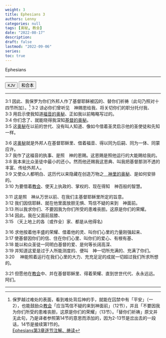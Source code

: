 ```yaml
---
weight: 3
title: Ephesians 3
authors: Lenny
categories: null
tags: [奥秘, 教会]
date: "2022-08-17"
description: 
draft: false
lastmod: "2022-09-06"
series:
toc: true
---
```

Ephesians 

<!--more-->
---

<div class="tab">
  <button class="tablinks active" onclick="tablabel(event, 'english')">KJV</button>
  <button class="tablinks" onclick="tablabel(event, 'chinese')">和合本</button>
</div>

<!-- Tab content -->
<div id="english" class="tabcontent" style="display:block">

</div>

----
<div id="chinese" class="tabcontent">

3:1 因此、我保罗为你们外邦人作了基督耶稣被囚的、替你们祈祷〔此句乃照对十四节所加〕。[^1]
3:2 谅必你们曾听见　神赐恩给我、将关切你们的职分托付我、  
3:3 用启示使我知道<u>福音的奥秘</u>、正如我以前略略写过的。  
3:4 你们念了、就能晓得我深知<u>基督的奥秘</u>。  
3:5 这<u>奥秘</u>在以前的世代、没有叫人知道、像如今借着圣灵启示他的圣使徒和先知一样。  

3:6 这<u>奥秘</u>就是外邦人在基督耶稣里、借着福音、得以同为后嗣、同为一体、同蒙应许。  
3:7 我作了这福音的执事、是照　神的恩赐。这恩赐是照他运行的大能赐给我的。  
3:8 我本来比众圣徒中最小的还小。然而他还赐我这恩典、叫我把基督那测不透的丰富、传给外邦人。  
3:9 又使众人都明白、这历代以来隐藏在创造万物之<u>　神里的奥秘</u>、是如何安排的。  
3:10 为要借着<u>教会</u>、使天上执政的、掌权的、现在得知　神百般的智慧。  

3:11 这是照　神从万世以前、在我们主基督耶稣里所定的旨意。  
3:12 我们因信耶稣、就在他里面放胆无惧、笃信不疑的来到　神面前。  
3:13 所以我求你们、不要因我为你们所受的患难丧胆。这原是你们的荣耀。  
3:14 因此。我在父面前屈膝、  
3:15 （天上地上的各〔或作全〕家、都是从他得名)  

3:16 求他按着他丰盛的荣耀、借着他的灵、叫你们心里的力量刚强起来、  
3:17 使基督因你们的信、住在你们心里、叫你们的爱心、有根有基、  
3:18 能以和众圣徒一同明白基督的爱、是何等长阔高深、  
3:19 并知道这爱是过于人所能测度的、便叫　神一切所充满的、充满了你们。  
3:20 　神能照着运行在我们心里的大力、充充足足的成就一切超过我们所求所想的。  

3:21 但愿他在<u>教会</u>中、并在基督耶稣里、得着荣耀、直到世世代代、永永远远。阿们。  

---
[^1]: 保罗越过难处的表面，看到难处背后神的手，就能在囚禁中有「平安」（一2），也能鼓励众<u>教会</u>「应当笃信不疑的来到神面前」（12节），并且「不要因我为你们所受的患难丧胆，这原是你们的荣耀」（13节）。「替你们祈祷」原文并无此句，乃是译者参照第14节的意思而添加的，因为2-13节是岔出去的一段话，14节是接续第1节的。  
[Ephesians第3章逐节注解、祷读](https://cmcbiblereading.com/2014/11/24/%e4%bb%a5%e5%bc%97%e6%89%80%e4%b9%a6%e7%ac%ac3%e7%ab%a0%e9%80%90%e8%8a%82%e6%b3%a8%e8%a7%a3%e3%80%81%e7%a5%b7%e8%af%bb/)

  
</div>
